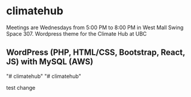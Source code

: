 # climatehub

Meetings are Wednesdays from 5:00 PM to 8:00 PM in West Mall Swing Space 307.
Wordpress theme for the Climate Hub at UBC

## WordPress (PHP, HTML/CSS, Bootstrap, React, JS) with MySQL (AWS)
"# climatehub"
"# climatehub"

test change
